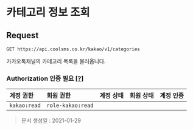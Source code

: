 # 카테고리 정보 조회

## Request

```text
GET https://api.coolsms.co.kr/kakao/v1/categories
```

카카오톡채널의 카테고리 목록을 불러옵니다.

### Authorization 인증 필요 [\[?\]](https://docs.coolsms.co.kr/authentication/overview#authorization)

| 계정 권한 | 회원 권한 | 계정 상태 | 회원 상태 | 계정 인증 |
| :--- | :--- | :--- | :--- | :---: |
| `kakao:read` | `role-kakao:read` |  |  |  |

> 문서 생성일 : 2021-01-29

